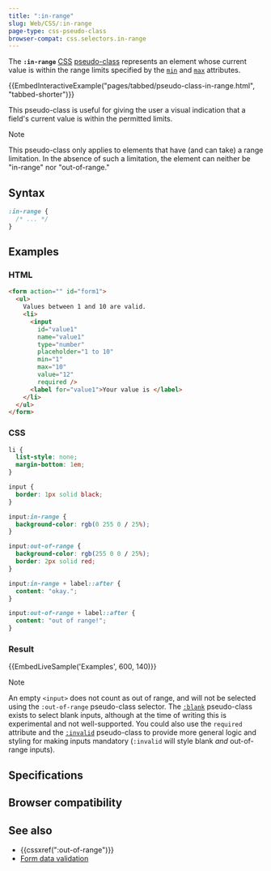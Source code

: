 ```yaml
---
title: ":in-range"
slug: Web/CSS/:in-range
page-type: css-pseudo-class
browser-compat: css.selectors.in-range
---
```




The **`:in-range`** [CSS](/Web/CSS) [pseudo-class](/Web/CSS/Pseudo-classes) represents an  element whose current value is within the range limits specified by the [`min`](/Web/HTML/Element/input#min) and [`max`](/Web/HTML/Element/input#max) attributes.

{{EmbedInteractiveExample("pages/tabbed/pseudo-class-in-range.html", "tabbed-shorter")}}

This pseudo-class is useful for giving the user a visual indication that a field's current value is within the permitted limits.

> [!NOTE]
> This pseudo-class only applies to elements that have (and can take) a range limitation. In the absence of such a limitation, the element can neither be "in-range" nor "out-of-range."

## Syntax

```css
:in-range {
  /* ... */
}
```

## Examples

### HTML

```html
<form action="" id="form1">
  <ul>
    Values between 1 and 10 are valid.
    <li>
      <input
        id="value1"
        name="value1"
        type="number"
        placeholder="1 to 10"
        min="1"
        max="10"
        value="12"
        required />
      <label for="value1">Your value is </label>
    </li>
  </ul>
</form>
```

### CSS

```css
li {
  list-style: none;
  margin-bottom: 1em;
}

input {
  border: 1px solid black;
}

input:in-range {
  background-color: rgb(0 255 0 / 25%);
}

input:out-of-range {
  background-color: rgb(255 0 0 / 25%);
  border: 2px solid red;
}

input:in-range + label::after {
  content: "okay.";
}

input:out-of-range + label::after {
  content: "out of range!";
}
```

### Result

{{EmbedLiveSample('Examples', 600, 140)}}

> [!NOTE]
> An empty `<input>` does not count as out of range, and will not be selected using the `:out-of-range` pseudo-class selector. The [`:blank`](/Web/CSS/:blank) pseudo-class exists to select blank inputs, although at the time of writing this is experimental and not well-supported. You could also use the `required` attribute and the [`:invalid`](/Web/CSS/:invalid) pseudo-class to provide more general logic and styling for making inputs mandatory (`:invalid` will style blank _and_ out-of-range inputs).

## Specifications



## Browser compatibility



## See also

- {{cssxref(":out-of-range")}}
- [Form data validation](/Learn/Forms/Form_validation)
